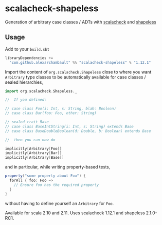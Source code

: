 # scalacheck-shapeless

Generation of arbitrary case classes / ADTs with [scalacheck](https://github.com/rickynils/scalacheck) and [shapeless](https://github.com/milessabin/shapeless)

## Usage

Add to your `build.sbt`
```scala
libraryDependencies +=
  "com.github.alexarchambault" %% "scalacheck-shapeless" % "1.12.1"
```

Import the content of `org.scalacheck.Shapeless` close to where you want
`Arbitrary` type classes to be automatically available for case classes
/ sealed hierarchies,
```scala
import org.scalacheck.Shapeless._

//  If you defined:

// case class Foo(i: Int, s: String, blah: Boolean)
// case class Bar(foo: Foo, other: String)

// sealed trait Base
// case class BaseIntString(i: Int, s: String) extends Base
// case class BaseDoubleBoolean(d: Double, b: Boolean) extends Base

//  then you can now do

implicitly[Arbitrary[Foo]]
implicitly[Arbitrary[Bar]]
implicitly[Arbitrary[Base]]
```

and in particular, while writing property-based tests,
```scala
property("some property about Foo") {
  forAll { foo: Foo =>
    // Ensure foo has the required property
  }
}
```
without having to define yourself an `Arbitrary` for `Foo`.

Available for scala 2.10 and 2.11. Uses scalacheck 1.12.1 and shapeless 2.1.0-RC1.
